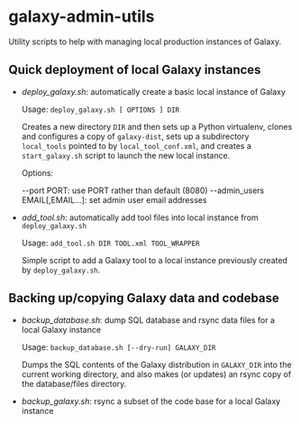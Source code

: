galaxy-admin-utils
==================

Utility scripts to help with managing local production instances of Galaxy.

Quick deployment of local Galaxy instances
------------------------------------------

 * _deploy_galaxy.sh_: automatically create a basic local instance of Galaxy

   Usage: `deploy_galaxy.sh [ OPTIONS ] DIR`

   Creates a new directory `DIR` and then sets up a Python virtualenv, clones
   and configures a copy of `galaxy-dist`, sets up a subdirectory `local_tools`
   pointed to by `local_tool_conf.xml`, and creates a `start_galaxy.sh` script
   to launch the new local instance.

   Options:

   --port PORT: use PORT rather than default (8080)
   --admin_users EMAIL[,EMAIL...]: set admin user email addresses

 * _add_tool.sh_: automatically add tool files into local instance from `deploy_galaxy.sh`

   Usage: `add_tool.sh DIR TOOL.xml TOOL_WRAPPER`

   Simple script to add a Galaxy tool to a local instance previously created by
   `deploy_galaxy.sh`.


Backing up/copying Galaxy data and codebase
-------------------------------------------

 * _backup_database.sh_: dump SQL database and rsync data files for a local
   Galaxy instance

   Usage: `backup_database.sh [--dry-run] GALAXY_DIR`

   Dumps the SQL contents of the Galaxy distribution in `GALAXY_DIR` into the
   current working directory, and also makes (or updates) an rsync copy of the
   database/files directory.

 * _backup_galaxy.sh_: rsync a subset of the code base for a local Galaxy
   instance

